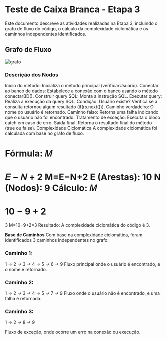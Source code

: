 # Teste de Caixa Branca - Etapa 3

Este documento descreve as atividades realizadas na Etapa 3, incluindo o grafo de fluxo do código, o cálculo da complexidade ciclomática e os caminhos independentes identificados.

## Grafo de Fluxo

![grafo](https://github.com/user-attachments/assets/5c968c5f-ca78-4936-af31-ec10d43e3aba)



### Descrição dos Nodos

Início do método: Inicializa o método principal (verificarUsuario).
Conectar ao banco de dados: Estabelece a conexão com o banco usando o método conectarBD().
Construir query SQL: Monta a instrução SQL.
Executar query: Realiza a execução da query SQL.
Condição: Usuário existe? Verifica se a consulta retornou algum resultado (if(rs.next())).
Caminho verdadeiro: O nome do usuário é retornado.
Caminho falso: Retorna uma falha indicando que o usuário não foi encontrado.
Tratamento de exceção: Executa o bloco catch em caso de erro.
Saída final: Retorna o resultado final do método (true ou false).
Complexidade Ciclomática
A complexidade ciclomática foi calculada com base no grafo de fluxo.

Fórmula: 
𝑀
=
𝐸
−
𝑁
+
2
M=E−N+2
E (Arestas): 10
N (Nodos): 9
Cálculo:
𝑀
=
10
−
9
+
2
=
3
M=10−9+2=3
Resultado:
A complexidade ciclomática do código é 3.

**Base de Caminhos**
Com base na complexidade ciclomática, foram identificados 3 caminhos independentes no grafo:

### Caminho 1:
1 → 2 → 3 → 4 → 5 → 6 → 9
Fluxo principal onde o usuário é encontrado, e o nome é retornado.


### Caminho 2:
1 → 2 → 3 → 4 → 5 → 7 → 9
Fluxo onde o usuário não é encontrado, e uma falha é retornada.


### Caminho 3:
1 → 2 → 8 → 9

Fluxo de exceção, onde ocorre um erro na conexão ou execução.
